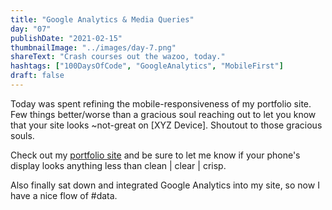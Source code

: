 ```yaml
---
title: "Google Analytics & Media Queries"
day: "07"
publishDate: "2021-02-15"
thumbnailImage: "../images/day-7.png"
shareText: "Crash courses out the wazoo, today."
hashtags: ["100DaysOfCode", "GoogleAnalytics", "MobileFirst"]
draft: false
---
```


Today was spent refining the mobile-responsiveness of my portfolio site. Few things better/worse than a gracious soul reaching out to let you know that your site looks ~not-great on [XYZ Device]. Shoutout to those gracious souls.

Check out my <a href="http://www.tylercsamuelson.com" target="_blank">portfolio site</a> and be sure to let me know if your phone's display looks anything less than clean | clear | crisp.

Also finally sat down and integrated Google Analytics into my site, so now I have a nice flow of #data.
